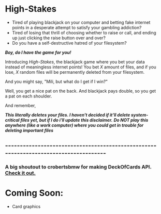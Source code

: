 # High-Stakes
- Tired of playing blackjack on your computer and betting fake internet points in a desperate attempt to satisfy your gambling addiction?
- Tired of losing that thrill of choosing whether to raise or call, and ending up just clicking the raise button over and over?
- Do you have a self-destructive hatred of your filesystem?

***Boy, do I have the game for you!***

Introducing *High-Stakes*, the blackjack game where you bet your data instead of meaningless internet points! 
You bet *X* amount of files, and if you lose, *X* random files will be permanently deleted from your filesystem.

And you might say, "Mili, but what do I get if I win?"

Well, you get a nice pat on the back. And blackjack pays double, so you get a pat on each shoulder.


And remember, 

***This literally deletes your files. I haven't decided if it'll delete system-critical files yet, but if I do i'll update this disclaimer.***
***Do NOT play this anywhere (like a work computer) where you could get in trouble for deleting important files***
## -------------------------------------------------------------------------------------
### A big shoutout to crobertsbmw for making DeckOfCards API. [Check it out.](https://github.com/crobertsbmw/deckofcards)

# Coming Soon:
- Card graphics
